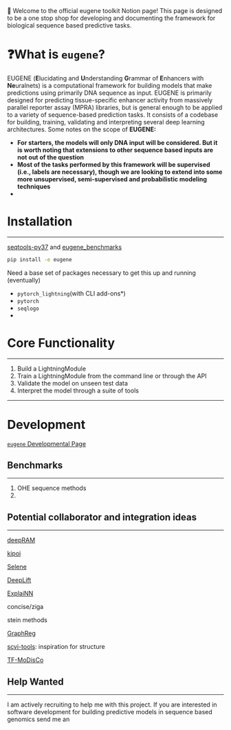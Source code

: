 <aside>
👋 Welcome to the official eugene toolkit Notion page! This page is designed to be a one stop shop for developing and documenting the framework for biological sequence based predictive tasks.

</aside>

# ❓What is `eugene`?

EUGENE (**E**lucidating and **U**nderstanding **G**rammar of **E**nhancers with **Ne**uralnets) is a computational framework for building models that make predictions using primarily DNA sequence as input. EUGENE is primarily designed for predicting tissue-specific enhancer activity from massively parallel reporter assay (MPRA) libraries, but is general enough to be applied to a variety of sequence-based prediction tasks. It consists of a codebase for building, training, validating and interpreting several deep learning architectures. Some notes on the scope of **EUGENE:**

- **For starters, the models will only DNA input will be considered. But it is worth noting that extensions to other sequence based inputs are not out of the question**
- **Most of the tasks performed by this framework will be supervised (i.e., labels are necessary), though we are looking to extend into some more unsupervised, semi-supervised and probabilistic modeling techniques**
- 

# Installation

---

[seqtools-py37](https://www.notion.so/seqtools-py37-9fb9e31c952e4b3d86a14bd324cabd66) and [eugene_benchmarks](https://www.notion.so/eugene_benchmarks-a6da09e2b46a4eb89d6e9ea710608510) 

```bash
pip install -e eugene
```

Need a base set of packages necessary to get this up and running (eventually)

- `pytorch_lightning`(with CLI add-ons*)
- `pytorch`
- `seqlogo`
- 

# Core Functionality

---

1. Build a LightningModule
2. Train a LightningModule from the command line or through the API
3. Validate the model on unseen test data
4. Interpret the model through a suite of tools

---

# Development

[`eugene` Developmental Page](eugene%20ec67d8229638439e81349bdc48ff7476/eugene%20Developmental%20Page%2093e6d46f569846b490260416a8521e9e.md)

## Benchmarks

---

1. OHE sequence methods
2. 

## Potential collaborator and integration ideas

---

[deepRAM](https://www.notion.so/deepRAM-97fb05adf27b40878e7d68d5fd876665) 

[kipoi](https://www.notion.so/kipoi-f2ac6048f0e14ae0ad27aa6cb8f9e9a2) 

[Selene](https://www.notion.so/Selene-0cacf462544041f2af0766fb2f9f1132) 

[DeepLift](https://www.notion.so/DeepLift-1e2102bf3e8c45a4bfd30439e6f941ca) 

[ExplaiNN](https://www.notion.so/ExplaiNN-f022f066356e454a85105272791d0021) 

concise/ziga

stein methods

[GraphReg](https://www.notion.so/GraphReg-049a876f3bf44b319025985b695d9bb1) 

[scvi-tools](https://www.notion.so/scvi-tools-7e8e41d13e2b415485dcf75fd5dfff90): inspiration for structure

[TF-MoDisCo](https://www.notion.so/TF-MoDisCo-a08046f50fc64befaaaf567800c62123) 

## Help Wanted

---

I am actively recruiting to help me with this project. If you are interested in software development for building predictive models in sequence based genomics send me an
